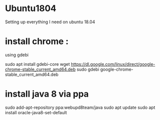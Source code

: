 # Ubuntu1804
Setting up everything I need on ubuntu 18.04

# install chrome :
using gdebi

sudo apt install gdebi-core
wget https://dl.google.com/linux/direct/google-chrome-stable_current_amd64.deb
sudo gdebi google-chrome-stable_current_amd64.deb


# install java 8 via ppa
sudo add-apt-repository ppa:webupd8team/java
sudo apt update
sudo apt install oracle-java8-set-default
